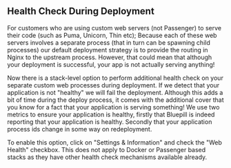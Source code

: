 ## Health Check During Deployment

For customers who are using custom web servers (not Passenger) to serve their code (such as Puma, Unicorn, Thin etc); Because each of these web servers involves a separate process (that in turn can be spawning child processes) our default deployment strategy is to provide the routing in Nginx to the upstream process. However, that could mean that although your deployment is successful, your app is not actually serving anything! 

Now there is a stack-level option to perform additional health check on your separate custom web processes during deployment. If we detect that your application is not "healthy" we will fail the deployment. Although this adds a bit of time during the deploy process, it comes with the additional cover that you know for a fact that your application is serving something! We use two metrics to ensure your application is healthy, firstly that Bluepill is indeed reporting that your application is healthy. Secondly that your application process ids change in some way on redeployment.

To enable this option, click on "Settings & Information" and check the "Web Health" checkbox.
This does not apply to Docker or Passenger based stacks as they have other health check mechanisms available already.

